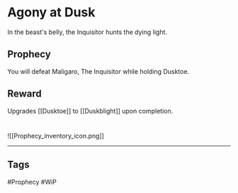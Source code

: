 # Agony at Dusk
In the beast's belly, the Inquisitor hunts the dying light.
## Prophecy
You will defeat Maligaro, The Inquisitor while holding Dusktoe.
## Reward
Upgrades [[Dusktoe]] to [[Duskblight]] upon completion. 

#
![[Prophecy_inventory_icon.png]]

---
## Tags
#Prophecy
#WiP 
